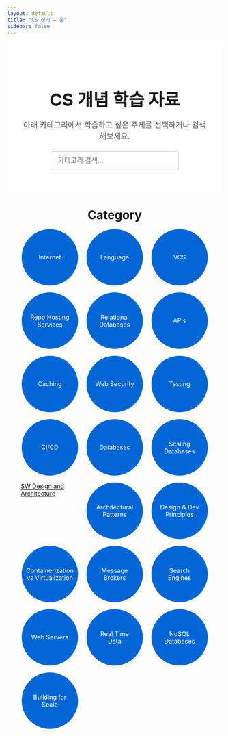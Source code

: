 ```yaml
---
layout: default
title: "CS 정리 – 홈"
sidebar: false
---
```


<!-- Hero & Category Styles -->
<style>
  /* Hero */
  .hero {
    padding: 3rem 2rem;
    background: #fff;
    text-align: center;
  }
  .hero h1 {
    font-size: 2.5rem;
    margin-bottom: 1rem;
  }
  .hero p {
    font-size: 1.125rem;
    color: #555;
    margin-bottom: 1.5rem;
  }
  .search-input {
    padding: 0.75rem 1rem;
    width: 300px;
    max-width: 100%;
    border: 1px solid #ccc;
    border-radius: 4px;
    font-size: 1rem;
  }

  /* Category Section */
  .category-section {
    max-width: 1000px;
    margin: 2rem auto;
    padding: 0 2rem;
  }
  .category-section h2 {
    font-size: 1.75rem;
    margin-bottom: 1rem;
    text-align: center;
  }
  .category-grid {
    display: grid;
    grid-template-columns: repeat(auto-fill, minmax(120px, 1fr));
    gap: 1rem;
    justify-items: center;
  }
  .category-card {
    width: 100px;
    height: 100px;
    border-radius: 50%;
    background: #0366d6;
    display: flex;
    align-items: center;
    justify-content: center;
    text-decoration: none;
    color: #fff;
    font-size: 0.9rem;
    text-align: center;
    padding: 1rem;
    transition: background 0.2s;
  }
  .category-card:hover {
    background: #0255a5;
  }

  /* Responsive */
  @media (max-width: 600px) {
    .hero { padding: 2rem 1rem; }
    .search-input { width: 100%; }
    .category-grid { grid-template-columns: repeat(auto-fill, minmax(80px, 1fr)); }
    .category-card { width: 80px; height: 80px; font-size: 0.8rem; }
  }
</style>

<!-- Hero Section -->
<section class="hero">
  <h1>CS 개념 학습 자료</h1>
  <p>아래 카테고리에서 학습하고 싶은 주제를 선택하거나 검색해보세요.</p>
  <input type="text" id="category-search" class="search-input" placeholder="카테고리 검색..." />
</section>

<!-- Category Cards -->
<section class="category-section">
  <h2>Category</h2>
  <div class="category-grid" id="category-grid">
    <a href="/cs_study/category/internet/index.html" class="category-card">Internet</a>
    <a href="/cs_study/category/language/index.html" class="category-card">Language</a>
    <a href="/cs_study/category/vcs/index.html" class="category-card">VCS</a>
    <a href="/cs_study/category/repo_hosting_services/index.html" class="category-card">Repo Hosting Services</a>
    <a href="/cs_study/category/relational_database/index.html" class="category-card">Relational Databases</a>
    <a href="/cs_study/category/apis/index.html" class="category-card">APIs</a>
    <a href="/cs_study/category/caching/index.html" class="category-card">Caching</a>
    <a href="/cs_study/category/web_security/index.html" class="category-card">Web Security</a>
    <a href="/cs_study/category/testing/index.html" class="category-card">Testing</a>
    <a href="/cs_study/category/ci_cd/index.html" class="category-card">CI/CD</a>
    <a href="/cs_study/category/databases/index.html" class="category-card">Databases</a>
    <a href="/cs_study/category/scaling_databases/index.html" class="category-card">Scaling Databases</a>
    <a href="/cs_study/category/sw_design_and_architecture/index.html">SW Design and Architecture</a>
    <a href="/cs_study/category/architectural_patterns/index.html" class="category-card">Architectural Patterns</a>
    <a href="/cs_study/category/design_and_deploymen_principle/index.html" class="category-card">Design & Dev Principles</a>
    <a href="/cs_study/category/containerization_and_virtualization/index.html" class="category-card">Containerization vs Virtualization</a>
    <a href="/cs_study/category/message_brokers/index.html" class="category-card">Message Brokers</a>
    <a href="/cs_study/category/search_engines/index.html" class="category-card">Search Engines</a>
    <a href="/cs_study/category/web_servers/index.html" class="category-card">Web Servers</a>
    <a href="/cs_study/category/real_time_data/index.html" class="category-card">Real Time Data</a>
    <a href="/cs_study/category/nosql_databases/index.html" class="category-card">NoSQL Databases</a>
    <a href="/cs_study/category/building_for_scale/index.html" class="category-card">Building for Scale</a>
  </div>
</section>

<!-- Search Script -->
<script>
  document.getElementById('category-search').addEventListener('input', function(e) {
    const filter = e.target.value.toLowerCase();
    document.querySelectorAll('#category-grid .category-card').forEach(card => {
      const text = card.textContent.toLowerCase();
      card.style.display = text.includes(filter) ? 'flex' : 'none';
    });
  });
</script>
